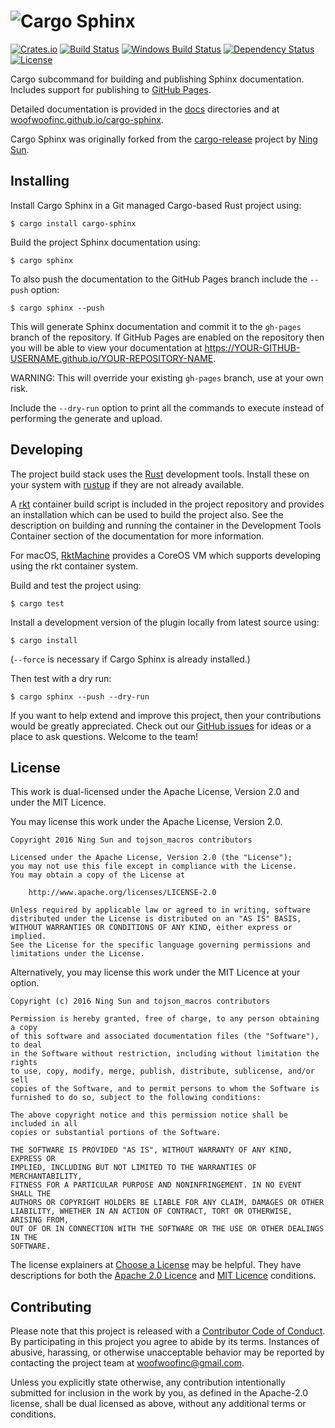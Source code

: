 # ![Cargo Sphinx](https://raw.githubusercontent.com/woofwoofinc/cargo-sphinx/master/docs/assets/title.png)

[![Crates.io](https://img.shields.io/crates/v/cargo-sphinx.svg)](https://crates.io/crates/cargo-sphinx)
[![Build Status](https://travis-ci.org/woofwoofinc/cargo-sphinx.svg?branch=master)](https://travis-ci.org/woofwoofinc/cargo-sphinx)
[![Windows Build Status](https://ci.appveyor.com/api/projects/status/395nrdfq1aqdjwd8/branch/master?svg=true)](https://ci.appveyor.com/project/passy/cargo-sphinx)
[![Dependency Status](https://dependencyci.com/github/woofwoofinc/cargo-sphinx/badge)](https://dependencyci.com/github/woofwoofinc/cargo-sphinx)
[![License](https://img.shields.io/badge/license-Apache--2.0%20OR%20MIT-blue.svg)](https://github.com/woofwoofinc/cargo-sphinx#license)

Cargo subcommand for building and publishing Sphinx documentation. Includes
support for publishing to [GitHub Pages].

[GitHub Pages]: https://pages.github.com

Detailed documentation is provided in the [docs] directories and at
[woofwoofinc.github.io/cargo-sphinx].

[docs]: docs
[woofwoofinc.github.io/cargo-sphinx]: https://woofwoofinc.github.io/cargo-sphinx

Cargo Sphinx was originally forked from the [cargo-release] project by
[Ning Sun].

[cargo-release]: https://github.com/sunng87/cargo-release
[Ning Sun]: https://github.com/sunng87


Installing
----------
Install Cargo Sphinx in a Git managed Cargo-based Rust project using:

    $ cargo install cargo-sphinx

Build the project Sphinx documentation using:

    $ cargo sphinx

To also push the documentation to the GitHub Pages branch include the `--push`
option:

    $ cargo sphinx --push

This will generate Sphinx documentation and commit it to the `gh-pages` branch
of the repository. If GitHub Pages are enabled on the repository then you will
be able to view your documentation at
https://YOUR-GITHUB-USERNAME.github.io/YOUR-REPOSITORY-NAME.

WARNING: This will override your existing `gh-pages` branch, use at your own
risk.

Include the `--dry-run` option to print all the commands to execute instead of
performing the generate and upload.


Developing
----------
The project build stack uses the [Rust] development tools. Install these on your
system with [rustup] if they are not already available.

[Rust]: https://www.rust-lang.org
[rustup]: https://www.rustup.rs

A [rkt] container build script is included in the project repository and
provides an installation which can be used to build the project also. See the
description on building and running the container in the Development Tools
Container section of the documentation for more information.

[rkt]: https://coreos.com/rkt

For macOS, [RktMachine] provides a CoreOS VM which supports developing using
the rkt container system.

[RktMachine]: https://github.com/woofwoofinc/rktmachine

Build and test the project using:

    $ cargo test

Install a development version of the plugin locally from latest source using:

    $ cargo install

(`--force` is necessary if Cargo Sphinx is already installed.)

Then test with a dry run:

    $ cargo sphinx --push --dry-run

If you want to help extend and improve this project, then your contributions
would be greatly appreciated. Check out our [GitHub issues] for ideas or a
place to ask questions. Welcome to the team!

[GitHub issues]: https://github.com/woofwoofinc/cargo-sphinx/issues


License
-------
This work is dual-licensed under the Apache License, Version 2.0 and under the
MIT Licence.

You may license this work under the Apache License, Version 2.0.

    Copyright 2016 Ning Sun and tojson_macros contributors

    Licensed under the Apache License, Version 2.0 (the "License");
    you may not use this file except in compliance with the License.
    You may obtain a copy of the License at

        http://www.apache.org/licenses/LICENSE-2.0

    Unless required by applicable law or agreed to in writing, software
    distributed under the License is distributed on an "AS IS" BASIS,
    WITHOUT WARRANTIES OR CONDITIONS OF ANY KIND, either express or implied.
    See the License for the specific language governing permissions and
    limitations under the License.

Alternatively, you may license this work under the MIT Licence at your option.

    Copyright (c) 2016 Ning Sun and tojson_macros contributors

    Permission is hereby granted, free of charge, to any person obtaining a copy
    of this software and associated documentation files (the "Software"), to deal
    in the Software without restriction, including without limitation the rights
    to use, copy, modify, merge, publish, distribute, sublicense, and/or sell
    copies of the Software, and to permit persons to whom the Software is
    furnished to do so, subject to the following conditions:

    The above copyright notice and this permission notice shall be included in all
    copies or substantial portions of the Software.

    THE SOFTWARE IS PROVIDED "AS IS", WITHOUT WARRANTY OF ANY KIND, EXPRESS OR
    IMPLIED, INCLUDING BUT NOT LIMITED TO THE WARRANTIES OF MERCHANTABILITY,
    FITNESS FOR A PARTICULAR PURPOSE AND NONINFRINGEMENT. IN NO EVENT SHALL THE
    AUTHORS OR COPYRIGHT HOLDERS BE LIABLE FOR ANY CLAIM, DAMAGES OR OTHER
    LIABILITY, WHETHER IN AN ACTION OF CONTRACT, TORT OR OTHERWISE, ARISING FROM,
    OUT OF OR IN CONNECTION WITH THE SOFTWARE OR THE USE OR OTHER DEALINGS IN THE
    SOFTWARE.

The license explainers at [Choose a License] may be helpful. They have
descriptions for both the [Apache 2.0 Licence] and [MIT Licence] conditions.

[Choose a License]: http://choosealicense.com
[Apache 2.0 Licence]: http://choosealicense.com/licenses/apache-2.0/
[MIT Licence]: http://choosealicense.com/licenses/mit/


Contributing
------------
Please note that this project is released with a [Contributor Code of Conduct].
By participating in this project you agree to abide by its terms. Instances of
abusive, harassing, or otherwise unacceptable behavior may be reported by
contacting the project team at woofwoofinc@gmail.com.

[Contributor Code of Conduct]: docs/conduct.rst

Unless you explicitly state otherwise, any contribution intentionally submitted
for inclusion in the work by you, as defined in the Apache-2.0 license, shall be
dual licensed as above, without any additional terms or conditions.
